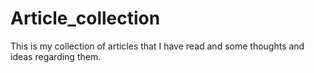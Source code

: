 # Article_collection
This is my collection of articles that I have read and some thoughts and ideas regarding them. 
